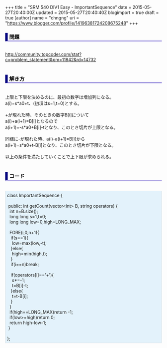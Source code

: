 +++
title = "SRM 540 DIV1 Easy - ImportantSequence"
date = 2015-05-27T20:40:00Z
updated = 2015-05-27T20:40:40Z
blogimport = true
draft = true
[author]
	name = "chngng"
	uri = "https://www.blogger.com/profile/14196381724208675248"
+++

<div dir="ltr" style="text-align: left;" trbidi="on"><h3 style="border-bottom: 2px solid slateblue; border-left: 8px solid navy; color: black; padding: 0px 0px 1px 5px;">問題 <br /></h3><br /><a href="http://community.topcoder.com/stat?c=problem_statement&amp;pm=11842&amp;rd=14732" target="_blank">http://community.topcoder.com/stat?c=problem_statement&amp;pm=11842&amp;rd=14732</a><br /><br /><h3 style="border-bottom: 2px solid slateblue; border-left: 8px solid navy; color: black; padding: 0px 0px 1px 5px;">解き方 </h3><br />上限と下限を決めるのに、最初の数字は増加列になる。<br />a(i)=s*a0+t、(初項はs=1,t=0)とする。<br /><br />+が現れた時、そのときの数字B[i]について<br />a(i)+a(i+1)=B[i]となるので<br />a(i+1)=-s*a0+B[i]-tとなり、このとき切片が上限となる。<br /><br />同様に-が現れた時、a(i)-a(i+1)=B[i]から<br />a(i+1)=s*a0+t-B[i]となり、このとき切片が下限となる。<br /><br />以上の条件を満たしていくことで上下限が求められる。<br /><br /><h3 style="border-bottom: 2px solid slateblue; border-left: 8px solid navy; color: black; padding: 0px 0px 1px 5px;">コード </h3><br /><div style="background-color: #e3f2fb; border: 1px dotted #CCCCCC; padding: 5px;">class ImportantSequence {<br /><br /><span class="Apple-tab-span" style="white-space: pre;"> </span>public: int getCount(vector&lt;int&gt; B, string operators) {<br /><span class="Apple-tab-span" style="white-space: pre;">  </span>int n=B.size();<br /><span class="Apple-tab-span" style="white-space: pre;">  </span>long long s=1,t=0;<br /><span class="Apple-tab-span" style="white-space: pre;">  </span>long long low=0,high=LONG_MAX;<br /><br /><span class="Apple-tab-span" style="white-space: pre;">  </span>FORE(i,0,n+1){<br /><span class="Apple-tab-span" style="white-space: pre;">   </span>if(s==1){<br /><span class="Apple-tab-span" style="white-space: pre;">    </span>low=max(low,-t);<br /><span class="Apple-tab-span" style="white-space: pre;">   </span>}else{<br /><span class="Apple-tab-span" style="white-space: pre;">    </span>high=min(high,t);<br /><span class="Apple-tab-span" style="white-space: pre;">   </span>}<br /><span class="Apple-tab-span" style="white-space: pre;">   </span>if(i==n)break;<br /><br /><span class="Apple-tab-span" style="white-space: pre;">   </span>if(operators[i]=='+'){<br /><span class="Apple-tab-span" style="white-space: pre;">    </span>s*=-1;<br /><span class="Apple-tab-span" style="white-space: pre;">    </span>t=B[i]-t;<br /><span class="Apple-tab-span" style="white-space: pre;">   </span>}else{<br /><span class="Apple-tab-span" style="white-space: pre;">    </span>t=t-B[i];<br /><span class="Apple-tab-span" style="white-space: pre;">   </span>}<br /><span class="Apple-tab-span" style="white-space: pre;">  </span>}<br /><span class="Apple-tab-span" style="white-space: pre;">  </span>if(high==LONG_MAX)return -1;<br /><span class="Apple-tab-span" style="white-space: pre;">  </span>if(low&gt;=high)return 0;<br /><span class="Apple-tab-span" style="white-space: pre;">  </span>return high-low-1;<br /><span class="Apple-tab-span" style="white-space: pre;"> </span>}<br /><br />};</div></div>
